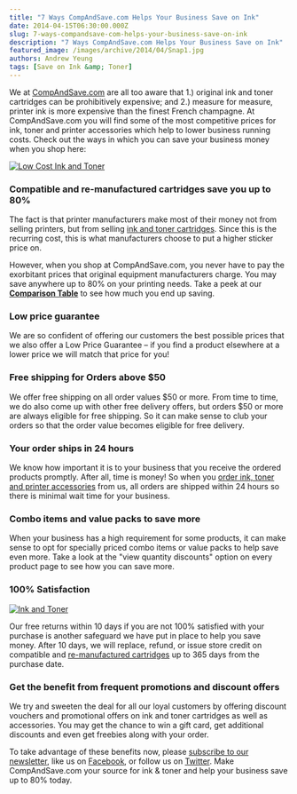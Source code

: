 ```yaml
---
title: "7 Ways CompAndSave.com Helps Your Business Save on Ink"
date: 2014-04-15T06:30:00.000Z
slug: 7-ways-compandsave-com-helps-your-business-save-on-ink
description: "7 Ways CompAndSave.com Helps Your Business Save on Ink"
featured_image: /images/archive/2014/04/Snap1.jpg
authors: Andrew Yeung
tags: [Save on Ink &amp; Toner]
---
```


We at [CompAndSave.com](https://www.compandsave.com/) are all too aware that 1.) original ink and toner cartridges can be prohibitively expensive; and 2.) measure for measure, printer ink is more expensive than the finest French champagne. At CompAndSave.com you will find some of the most competitive prices for ink, toner and printer accessories which help to lower business running costs. Check out the ways in which you can save your business money when you shop here:

[![Low Cost Ink and Toner](/blog/images/Snap1.jpg)](/blog/images/Snap1.jpg)

### Compatible and re-manufactured cartridges save you up to 80%

The fact is that printer manufacturers make most of their money not from selling printers, but from selling [ink and toner cartridges](https://www.compandsave.com/). Since this is the recurring cost, this is what manufacturers choose to put a higher sticker price on.

However, when you shop at CompAndSave.com, you never have to pay the exorbitant prices that original equipment manufacturers charge. You may save anywhere up to 80% on your printing needs. Take a peek at our [**Comparison Table**](https://www.compandsave.com/ink-cartridges-price-comparison) to see how much you end up saving.

### Low price guarantee 

We are so confident of offering our customers the best possible prices that we also offer a Low Price Guarantee – if you find a product elsewhere at a lower price we will match that price for you!

### Free shipping for Orders above $50

We offer free shipping on all order values $50 or more. From time to time, we do also come up with other free delivery offers, but orders $50 or more are always eligible for free shipping. So it can make sense to club your orders so that the order value becomes eligible for free delivery. 

### Your order ships in 24 hours

We know how important it is to your business that you receive the ordered products promptly. After all, time is money! So when you [order ink, toner and printer accessories](https://www.compandsave.com/) from us, all orders are shipped within 24 hours so there is minimal wait time for your business.

### Combo items and value packs to save more 

When your business has a high requirement for some products, it can make sense to opt for specially priced combo items or value packs to help save even more. Take a look at the "view quantity discounts" option on every product page to see how you can save more. 

### 100% Satisfaction 

[![Ink and Toner](/blog/images/Snap3.jpg)](/blog/images/Snap3.jpg)

Our free returns within 10 days if you are not 100% satisfied with your purchase is another safeguard we have put in place to help you save money. After 10 days, we will replace, refund, or issue store credit on compatible and [re-manufactured cartridges](https://www.compandsave.com/) up to 365 days from the purchase date.

### Get the benefit from frequent promotions and discount offers

We try and sweeten the deal for all our loyal customers by offering discount vouchers and promotional offers on ink and toner cartridges as well as accessories. You may get the chance to win a gift card, get additional discounts and even get freebies along with your order.

To take advantage of these benefits now, please [subscribe to our newsletter](https://www.compandsave.com/welcome/subscribe/), like us on [Facebook](https://www.facebook.com/compandsave.ink), or follow us on [Twitter](https://twitter.com/compandsave). Make CompAndSave.com your source for ink & toner and help your business save up to 80% today.